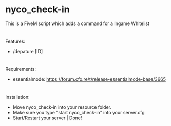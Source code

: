 # nyco_check-in
This is a FiveM script which adds a command for a Ingame Whitelist

#

Features:

- /depature [ID] 

#

Requirements:

- essentialmode: https://forum.cfx.re/t/release-essentialmode-base/3665

#

Installation:

- Move nyco_check-in into your resource folder.
- Make sure you type "start nyco_check-in" into your server.cfg
- Start/Restart your server | Done!

